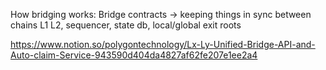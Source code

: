 How bridging works: Bridge contracts -> keeping things in sync between chains L1 L2, sequencer, state db, local/global exit roots

https://www.notion.so/polygontechnology/Lx-Ly-Unified-Bridge-API-and-Auto-claim-Service-943590d404da4827af62fe207e1ee2a4
